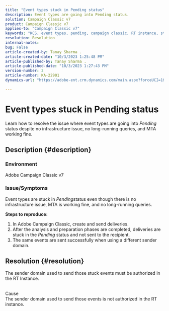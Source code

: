 ```yaml
---
title: "Event types stuck in Pending status"
description: Event types are going into Pending status.
solution: Campaign Classic v7
product: Campaign Classic v7
applies-to: "Campaign Classic v7"
keywords: "KCS, event types, pending, campaign classic, RT instance, stuck, status"
resolution: Resolution
internal-notes: 
bug: False
article-created-by: Tanay Sharma .
article-created-date: "10/3/2023 1:25:48 PM"
article-published-by: Tanay Sharma .
article-published-date: "10/3/2023 1:27:43 PM"
version-number: 2
article-number: KA-22901
dynamics-url: "https://adobe-ent.crm.dynamics.com/main.aspx?forceUCI=1&pagetype=entityrecord&etn=knowledgearticle&id=27004d5b-f061-ee11-be6e-6045bd006793"

---
```

# Event types stuck in Pending status


Learn how to resolve the issue where event types are going into *Pending* status despite no infrastructure issue, no long-running queries, and MTA working fine.

## Description {#description}


### Environment

Adobe Campaign Classic v7



### Issue/Symptoms

Event types are stuck in *Pending*status even though there is no infrastructure issue, MTA is working fine, and no long-running queries.

<b>Steps to reproduce:</b>

1. In Adobe Campaign Classic, create and send deliveries.
2. After the analysis and preparation phases are completed, deliveries are stuck in the *Pending* status and not sent to the recipient.
3. The same events are sent successfully when using a different sender domain.



## Resolution {#resolution}


The sender domain used to send those stuck events must be authorized in the RT Instance.


<br>Cause<br>
The sender domain used to send those events is not authorized in the RT instance.
